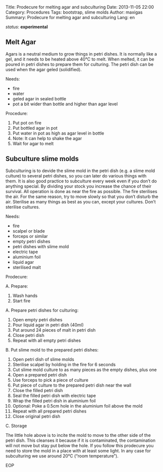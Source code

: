 Title: Prodecure for melting agar and subculturing
Date: 2013-11-05 22:00
Category: Procedures
Tags: bootstrap, slime molds
Author: maxigas
Summary: Prodecure for melting agar and subculturing
Lang: en

*status*: **experimental**

## Melt Agar

Agars is a neutral medium to grow things in petri dishes.  It is normally like a gel, and it needs to be heated above 40℃ to melt.  When melted, it can be poured in petri dishes to prepare them for culturing.  The petri dish can be used when the agar geled (solidified).

Needs:

 * fire
 * water
 * geled agar in sealed bottle
 * pot a bit wider than bottle and higher than agar level

Procedure:

 1. Put pot on fire
 1. Put bottled agar in pot
 1. Put water in pot as high as agar level in bottle
 1. Note: It can help to shake the agar
 1. Wait for agar to melt

## Subculture slime molds

Subculturing is to devide the slime mold in the petri dish (e.g. a slime mold culture) to several petri dishes, so you can later do various things with them.  It is also good practice to subculture every week even if you don’t do anything special.  By dividing your stock you increase the chance of their survival.  All operation is done as near the fire as possible.  The fire sterilises the air.  For the same reason, try to move slowly so that you don’t disturb the air.  Sterilise as many things as best as you can, except your cultures.  Don’t sterilise cultures.

Needs:

 * fire
 * scalpel or blade
 * forceps or similar
 * empty petri dishes
 * petri dishes with slime mold
 * electric tape
 * aluminium foil
 * liquid agar
 * sterilised malt

Prodecure:

A. Prepare:

 1. Wash hands
 1. Start fire

A. Prepare petri dishes for culturing:

 1. Open empty petri dishes
 1. Pour liquid agar in petri dish (40ml)
 1. Put around 24 pieces of malt in petri dish
 1. Close petri dish
 1. Repeat with all empty petri dishes

B. Put slime mold to the prepared petri dishes:

 1. Open petri dish of slime molds
 1. Sterilise scalpel by holding in the fire for 6 seconds
 1. Cut slime mold culture to as many pieces as the empty dishes, plus one
 1. Open a prepared petri dish
 1. Use forceps to pick a piece of culture
 1. Put piece of culture to the prepared petri dish near the wall
 1. Close the filled petri dish
 1. Seal the filled petri dish with electric tape
 1. Wrap the filled petri dish in aluminium foil
 1. Optional: Poke a 0.5cm hole in the aluminium foil above the mold
 1. Repeat with all prepared petri dishes
 1. Close original petri dish

C. Storage

The little hole above is to incite the mold to move to the other side of the petri dish.  This cleanses it because if it is contaminated, the contamination will not move but stay put below the hole.  If you follow this prodecure you need to store the mold in a place with at least some light.  In any case for subculturing we use around 20℃ (“room temperature”).

EOP


